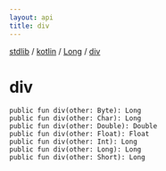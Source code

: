 ```yaml
---
layout: api
title: div
---
```

[stdlib](../../index.md) / [kotlin](../index.md) / [Long](index.md) / [div](div.md)

# div

```
public fun div(other: Byte): Long
public fun div(other: Char): Long
public fun div(other: Double): Double
public fun div(other: Float): Float
public fun div(other: Int): Long
public fun div(other: Long): Long
public fun div(other: Short): Long
```
